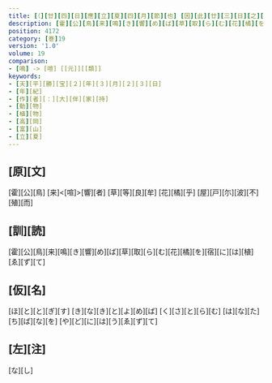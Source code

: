 ```yaml
---
title: [（][廿][四][日][應][立][夏][四][月][節][也] [因][此][廿][三][日][之][暮][忽][思][霍][公][鳥][暁][喧][聲][作][歌][二][首][）]
description: [霍][公][鳥][来][鳴][き][響][め][ば][草][取][ら][む][花][橘][を][宿][に][は][植][ゑ][ず][て]
position: 4172
category: [巻]19
version: '1.0'
volume: 19
comparison:
- [鳴] -> [喧] [[元]][[類]]
keywords:
- [天][平][勝][宝][２][年][３][月][２][３][日]
- [年][紀]
- [作][者][：][大][伴][家][持]
- [動][物]
- [植][物]
- [高][岡]
- [富][山]
- [立][夏]
---
```


## [原][文]

[霍][公][鳥] [来]<[喧]>[響][者] [草][等][良][牟] [花][橘][乎] [屋][戸][尓][波][不][殖][而]

## [訓][読]

[霍][公][鳥][来][鳴][き][響][め][ば][草][取][ら][む][花][橘][を][宿][に][は][植][ゑ][ず][て]

## [仮][名]

[ほ][と][と][ぎ][す] [き][な][き][と][よ][め][ば] [く][さ][と][ら][む] [は][な][た][ち][ば][な][を] [や][ど][に][は][う][ゑ][ず][て]

## [左][注]

[な][し]
